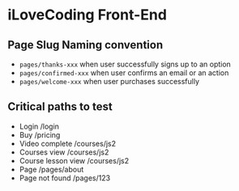 # iLoveCoding Front-End

## Page Slug Naming convention

- `pages/thanks-xxx` when user successfully signs up to an option
- `pages/confirmed-xxx` when user confirms an email or an action
- `pages/welcome-xxx` when user purchases successfully

## Critical paths to test

- Login
  /login
- Buy
  /pricing
- Video complete
  /courses/js2
- Courses view
  /courses/js2
- Course lesson view
  /courses/js2
- Page
  /pages/about
- Page not found
  /pages/123
